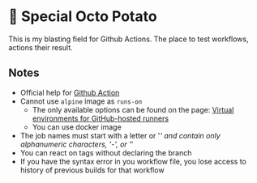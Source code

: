 # 🥔 Special Octo Potato

This is my blasting field for Github Actions. The place to test workflows, actions their result.

## Notes

* Official help for [Github Action](https://help.github.com/en/actions)
* Cannot use `alpine` image as `runs-on`
  * The only available options can be found on the page: [Virtual environments for GitHub-hosted runners](https://help.github.com/en/actions/reference/virtual-environments-for-github-hosted-runners)
  * You can use docker image
* The job names must start with a letter or '_' and contain only alphanumeric characters, '-', or '_'
* You can react on tags without declaring the branch
* If you have the syntax error in you workflow file, you lose access to history of previous builds for that workflow
